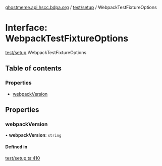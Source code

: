 [ghostmeme.api.hscc.bdpa.org](../README.md) / [test/setup](../modules/test_setup.md) / WebpackTestFixtureOptions

# Interface: WebpackTestFixtureOptions

[test/setup](../modules/test_setup.md).WebpackTestFixtureOptions

## Table of contents

### Properties

- [webpackVersion](test_setup.WebpackTestFixtureOptions.md#webpackversion)

## Properties

### webpackVersion

• **webpackVersion**: `string`

#### Defined in

[test/setup.ts:410](https://github.com/nhscc/ghostmeme.api.hscc.bdpa.org/blob/b50e614/test/setup.ts#L410)
